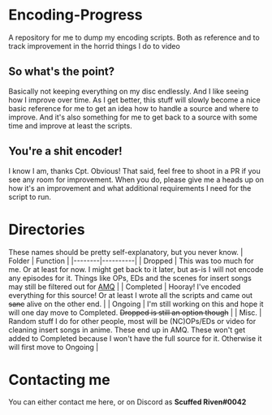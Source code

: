 # Encoding-Progress
A repository for me to dump my encoding scripts. Both as reference and to track improvement in the horrid things I do to video

## So what's the point? ##
Basically not keeping everything on my disc endlessly. And I like seeing how I improve over time.
As I get better, this stuff will slowly become a nice basic reference for me to get an idea how to handle a source and where to improve. And it's also something for me to get back to a source with some time and improve at least the scripts.

## You're a shit encoder! ##
I know I am, thanks Cpt. Obvious! That said, feel free to shoot in a PR if you see any room for improvement. When you do, please give me a heads up on how it's an improvement and what additional requirements I need for the script to run.

# Directories #
These names should be pretty self-explanatory, but you never know.
| Folder | Function |
|--------|----------|
| Dropped | This was too much for me. Or at least for now. I might get back to it later, but as-is I will not encode any episodes for it. Things like OPs, EDs and the scenes for insert songs may still be filtered out for [AMQ](https://animemusicquiz.com) |
| Completed | Hooray! I've encoded everything for this source! Or at least I wrote all the scripts and came out ~~sane~~ alive on the other end. |
| Ongoing | I'm still working on this and hope it will one day move to Completed. ~~Dropped is still an option though~~ |
| Misc. | Random stuff I do for other people, most will be (NC)OPs/EDs or video for cleaning insert songs in anime. These end up in AMQ. These won't get added to Completed because I won't have the full source for it. Otherwise it will first move to Ongoing |



# Contacting me #
You can either contact me here, or on Discord as **Scuffed Riven#0042**
